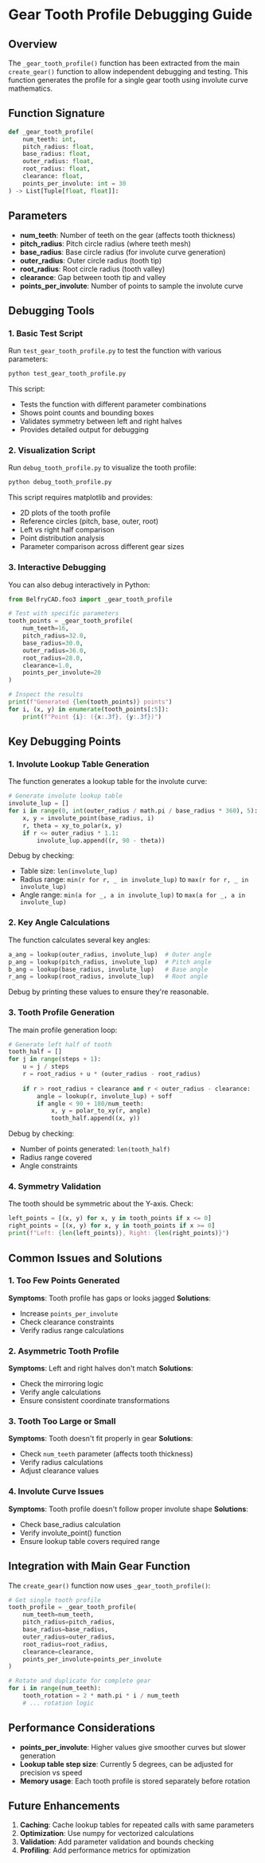# Gear Tooth Profile Debugging Guide

## Overview

The `_gear_tooth_profile()` function has been extracted from the main `create_gear()` function to allow independent debugging and testing. This function generates the profile for a single gear tooth using involute curve mathematics.

## Function Signature

```python
def _gear_tooth_profile(
    num_teeth: int,
    pitch_radius: float,
    base_radius: float,
    outer_radius: float,
    root_radius: float,
    clearance: float,
    points_per_involute: int = 30
) -> List[Tuple[float, float]]:
```

## Parameters

- **num_teeth**: Number of teeth on the gear (affects tooth thickness)
- **pitch_radius**: Pitch circle radius (where teeth mesh)
- **base_radius**: Base circle radius (for involute curve generation)
- **outer_radius**: Outer circle radius (tooth tip)
- **root_radius**: Root circle radius (tooth valley)
- **clearance**: Gap between tooth tip and valley
- **points_per_involute**: Number of points to sample the involute curve

## Debugging Tools

### 1. Basic Test Script

Run `test_gear_tooth_profile.py` to test the function with various parameters:

```bash
python test_gear_tooth_profile.py
```

This script:
- Tests the function with different parameter combinations
- Shows point counts and bounding boxes
- Validates symmetry between left and right halves
- Provides detailed output for debugging

### 2. Visualization Script

Run `debug_tooth_profile.py` to visualize the tooth profile:

```bash
python debug_tooth_profile.py
```

This script requires matplotlib and provides:
- 2D plots of the tooth profile
- Reference circles (pitch, base, outer, root)
- Left vs right half comparison
- Point distribution analysis
- Parameter comparison across different gear sizes

### 3. Interactive Debugging

You can also debug interactively in Python:

```python
from BelfryCAD.foo3 import _gear_tooth_profile

# Test with specific parameters
tooth_points = _gear_tooth_profile(
    num_teeth=16,
    pitch_radius=32.0,
    base_radius=30.0,
    outer_radius=36.0,
    root_radius=28.0,
    clearance=1.0,
    points_per_involute=20
)

# Inspect the results
print(f"Generated {len(tooth_points)} points")
for i, (x, y) in enumerate(tooth_points[:5]):
    print(f"Point {i}: ({x:.3f}, {y:.3f})")
```

## Key Debugging Points

### 1. Involute Lookup Table Generation

The function generates a lookup table for the involute curve:

```python
# Generate involute lookup table
involute_lup = []
for i in range(0, int(outer_radius / math.pi / base_radius * 360), 5):
    x, y = involute_point(base_radius, i)
    r, theta = xy_to_polar(x, y)
    if r <= outer_radius * 1.1:
        involute_lup.append((r, 90 - theta))
```

Debug by checking:
- Table size: `len(involute_lup)`
- Radius range: `min(r for r, _ in involute_lup)` to `max(r for r, _ in involute_lup)`
- Angle range: `min(a for _, a in involute_lup)` to `max(a for _, a in involute_lup)`

### 2. Key Angle Calculations

The function calculates several key angles:

```python
a_ang = lookup(outer_radius, involute_lup)  # Outer angle
p_ang = lookup(pitch_radius, involute_lup)  # Pitch angle
b_ang = lookup(base_radius, involute_lup)   # Base angle
r_ang = lookup(root_radius, involute_lup)   # Root angle
```

Debug by printing these values to ensure they're reasonable.

### 3. Tooth Profile Generation

The main profile generation loop:

```python
# Generate left half of tooth
tooth_half = []
for j in range(steps + 1):
    u = j / steps
    r = root_radius + u * (outer_radius - root_radius)
    
    if r > root_radius + clearance and r < outer_radius - clearance:
        angle = lookup(r, involute_lup) + soff
        if angle < 90 + 180/num_teeth:
            x, y = polar_to_xy(r, angle)
            tooth_half.append((x, y))
```

Debug by checking:
- Number of points generated: `len(tooth_half)`
- Radius range covered
- Angle constraints

### 4. Symmetry Validation

The tooth should be symmetric about the Y-axis. Check:

```python
left_points = [(x, y) for x, y in tooth_points if x <= 0]
right_points = [(x, y) for x, y in tooth_points if x >= 0]
print(f"Left: {len(left_points)}, Right: {len(right_points)}")
```

## Common Issues and Solutions

### 1. Too Few Points Generated

**Symptoms**: Tooth profile has gaps or looks jagged
**Solutions**:
- Increase `points_per_involute`
- Check clearance constraints
- Verify radius range calculations

### 2. Asymmetric Tooth Profile

**Symptoms**: Left and right halves don't match
**Solutions**:
- Check the mirroring logic
- Verify angle calculations
- Ensure consistent coordinate transformations

### 3. Tooth Too Large or Small

**Symptoms**: Tooth doesn't fit properly in gear
**Solutions**:
- Check `num_teeth` parameter (affects tooth thickness)
- Verify radius calculations
- Adjust clearance values

### 4. Involute Curve Issues

**Symptoms**: Tooth profile doesn't follow proper involute shape
**Solutions**:
- Check base_radius calculation
- Verify involute_point() function
- Ensure lookup table covers required range

## Integration with Main Gear Function

The `create_gear()` function now uses `_gear_tooth_profile()`:

```python
# Get single tooth profile
tooth_profile = _gear_tooth_profile(
    num_teeth=num_teeth,
    pitch_radius=pitch_radius,
    base_radius=base_radius,
    outer_radius=outer_radius,
    root_radius=root_radius,
    clearance=clearance,
    points_per_involute=points_per_involute
)

# Rotate and duplicate for complete gear
for i in range(num_teeth):
    tooth_rotation = 2 * math.pi * i / num_teeth
    # ... rotation logic
```

## Performance Considerations

- **points_per_involute**: Higher values give smoother curves but slower generation
- **Lookup table step size**: Currently 5 degrees, can be adjusted for precision vs speed
- **Memory usage**: Each tooth profile is stored separately before rotation

## Future Enhancements

1. **Caching**: Cache lookup tables for repeated calls with same parameters
2. **Optimization**: Use numpy for vectorized calculations
3. **Validation**: Add parameter validation and bounds checking
4. **Profiling**: Add performance metrics for optimization 
